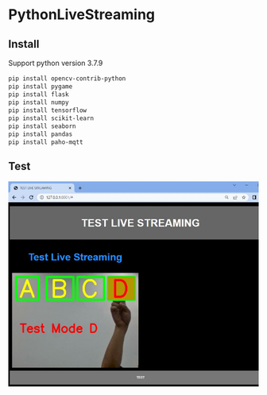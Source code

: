 # PythonLiveStreaming

## Install
Support python version 3.7.9 
```
pip install opencv-contrib-python
pip install pygame 
pip install flask
pip install numpy
pip install tensorflow
pip install scikit-learn
pip install seaborn
pip install pandas
pip install paho-mqtt
```

## Test

![alt text](https://github.com/SurawutSukkum/PythonLiveStreaming/blob/main/img.JPG?raw=true)
